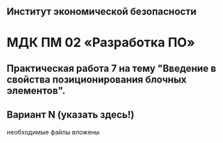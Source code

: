 ## Институт экономической безопасности

# МДК ПМ 02 «Разработка ПО»

## Практическая работа 7 на тему "Введение в свойства позиционирования блочных элементов".
## Вариант N (указать здесь!)

необходимые файлы вложены
